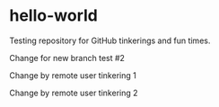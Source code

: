 # hello-world
Testing repository for GitHub tinkerings and fun times.

Change for new branch test #2

Change by remote user tinkering 1

Change by remote user tinkering 2
